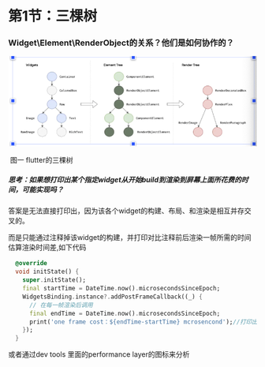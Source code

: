 # 第1节：三棵树

### Widget\Element\RenderObject的关系？他们是如何协作的？

![三棵树图片](assets/image-20230917081238786.png "渲染流程建立的三棵树")

​												图一 flutter的三棵树

##### 思考：如果想打印出某个指定widget从开始build到渲染到屏幕上面所花费的时间，可能实现吗？

答案是无法直接打印出，因为该各个widget的构建、布局、和渲染是相互并存交叉的。 

而是只能通过注释掉该widget的构建，并打印对比注释前后渲染一帧所需的时间估算渲染时间差,如下代码

```dart
  @override
  void initState() {
    super.initState();
    final startTime = DateTime.now().microsecondsSinceEpoch;
    WidgetsBinding.instance?.addPostFrameCallback((_) {
      // 在每一帧渲染后调用
      final endTime = DateTime.now().microsecondsSinceEpoch;
      print('one frame cost：${endTime-startTime} mcrosencond');//打印出第一帧渲染所需要的时间
    });
  }
```

或者通过dev tools 里面的performance layer的图标来分析

